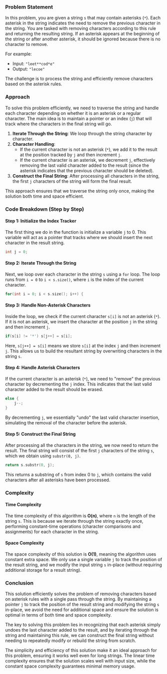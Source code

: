 ### Problem Statement

In this problem, you are given a string `s` that may contain asterisks (`*`). Each asterisk in the string indicates the need to remove the previous character in the string. You are tasked with removing characters according to this rule and returning the resulting string. If an asterisk appears at the beginning of the string or after another asterisk, it should be ignored because there is no character to remove.

For example:
- Input: `"leet**cod*e"`
- Output: `"lecoe"`

The challenge is to process the string and efficiently remove characters based on the asterisk rules.

### Approach

To solve this problem efficiently, we need to traverse the string and handle each character depending on whether it is an asterisk or a regular character. The main idea is to maintain a pointer or an index (`j`) that will track where the characters in the final string will go.

1. **Iterate Through the String**: We loop through the string character by character.
2. **Character Handling**: 
   - If the current character is not an asterisk (`*`), we add it to the result at the position tracked by `j` and then increment `j`.
   - If the current character is an asterisk, we decrement `j`, effectively removing the last valid character added to the result (since the asterisk indicates that the previous character should be deleted).
3. **Construct the Final String**: After processing all characters in the string, the first `j` characters of the string will form the final result.

This approach ensures that we traverse the string only once, making the solution both time and space efficient.

### Code Breakdown (Step by Step)

#### Step 1: Initialize the Index Tracker
The first thing we do in the function is initialize a variable `j` to 0. This variable will act as a pointer that tracks where we should insert the next character in the result string.

```cpp
int j = 0;
```

#### Step 2: Iterate Through the String
Next, we loop over each character in the string `s` using a `for` loop. The loop runs from `i = 0` to `i < s.size()`, where `i` is the index of the current character.

```cpp
for(int i = 0; i < s.size(); i++) {
```

#### Step 3: Handle Non-Asterisk Characters
Inside the loop, we check if the current character `s[i]` is not an asterisk (`*`). If it is not an asterisk, we insert the character at the position `j` in the string and then increment `j`.

```cpp
if(s[i] != '*') s[j++] = s[i];
```

Here, `s[j++] = s[i]` means we store `s[i]` at the index `j` and then increment `j`. This allows us to build the resultant string by overwriting characters in the string `s`.

#### Step 4: Handle Asterisk Characters
If the current character is an asterisk (`*`), we need to "remove" the previous character by decrementing the `j` index. This indicates that the last valid character added to the result should be erased.

```cpp
else {
    j--;
}
```

By decrementing `j`, we essentially "undo" the last valid character insertion, simulating the removal of the character before the asterisk.

#### Step 5: Construct the Final String
After processing all the characters in the string, we now need to return the result. The final string will consist of the first `j` characters of the string `s`, which we obtain using `substr(0, j)`.

```cpp
return s.substr(0, j);
```

This returns a substring of `s` from index 0 to `j`, which contains the valid characters after all asterisks have been processed.

### Complexity

#### Time Complexity
The time complexity of this algorithm is **O(n)**, where `n` is the length of the string `s`. This is because we iterate through the string exactly once, performing constant-time operations (character comparisons and assignments) for each character in the string.

#### Space Complexity
The space complexity of this solution is **O(1)**, meaning the algorithm uses constant extra space. We only use a single variable `j` to track the position of the result string, and we modify the input string `s` in-place (without requiring additional storage for a result string).

### Conclusion

This solution efficiently solves the problem of removing characters based on asterisk rules with a single pass through the string. By maintaining a pointer `j` to track the position of the result string and modifying the string `s` in-place, we avoid the need for additional space and ensure the solution is optimal in terms of both time and space complexity.

The key to solving this problem lies in recognizing that each asterisk simply undoes the last character added to the result, and by iterating through the string and maintaining this rule, we can construct the final string without needing to repeatedly modify or rebuild the string from scratch.

The simplicity and efficiency of this solution make it an ideal approach for this problem, ensuring it works well even for long strings. The linear time complexity ensures that the solution scales well with input size, while the constant space complexity guarantees minimal memory usage.
